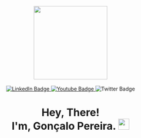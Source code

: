 <div id="header" align="center">
  <img src="https://media.giphy.com/media/Oj25fisQ3zhukVWY96/giphy.gif" width="200"/><br><br>
  <div id="badges">
    <a href="https://www.linkedin.com/in/goncalopereiradev/" target="_blank">
      <img src="https://img.shields.io/badge/LinkedIn-blue?style=for-the-badge&logo=linkedin&logoColor=white" alt="LinkedIn Badge"/>
    </a>
    <a href="https://www.youtube.com/@goncalopereira9668">
      <img src="https://img.shields.io/badge/YouTube-red?style=for-the-badge&logo=youtube&logoColor=white" alt="Youtube Badge"/>
    </a>
    <img src="https://img.shields.io/badge/Twitter-blue?style=for-the-badge&logo=twitter&logoColor=white" alt="Twitter Badge"/>
  </div>
  <img src="https://komarev.com/ghpvc/?username=GoncaloPerei&style=flat-square&color=blue" alt=""/>
  <h1>
    Hey, There!<br>I'm, Gonçalo Pereira.
    <img src="https://media.tenor.com/SNL9_xhZl9oAAAAi/waving-hand-joypixels.gif" width="30px" height="30px"/>
  </h1>
</div>
